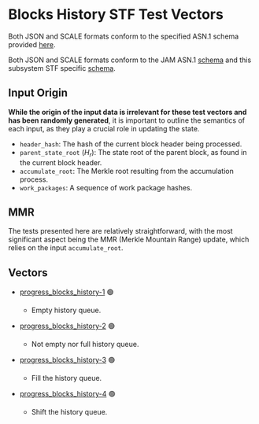 # Blocks History STF Test Vectors

Both JSON and SCALE formats conform to the specified ASN.1 schema provided [here](./history.asn).

Both JSON and SCALE formats conform to the JAM ASN.1 [schema](../jam-types-asn/jam-types.asn)
and this subsystem STF specific [schema](./history.asn).

## Input Origin

**While the origin of the input data is irrelevant for these test vectors and has
been randomly generated**, it is important to outline the semantics of each input,
as they play a crucial role in updating the state.

- `header_hash`: The hash of the current block header being processed.
- `parent_state_root` ($H_r$): The state root of the parent block, as found in the current block header.
- `accumulate_root`: The Merkle root resulting from the accumulation process.
- `work_packages`: A sequence of work package hashes.

## MMR

The tests presented here are relatively straightforward, with the most
significant aspect being the MMR (Merkle Mountain Range) update, which relies on
the input `accumulate_root`.

## Vectors

- [progress_blocks_history-1](data/progress_blocks_history-1.json) 🟢 
  - Empty history queue.

- [progress_blocks_history-2](data/progress_blocks_history-2.json) 🟢 
  - Not empty nor full history queue.

- [progress_blocks_history-3](data/progress_blocks_history-3.json) 🟢 
  - Fill the history queue.

- [progress_blocks_history-4](data/progress_blocks_history-4.json) 🟢 
  - Shift the history queue.
